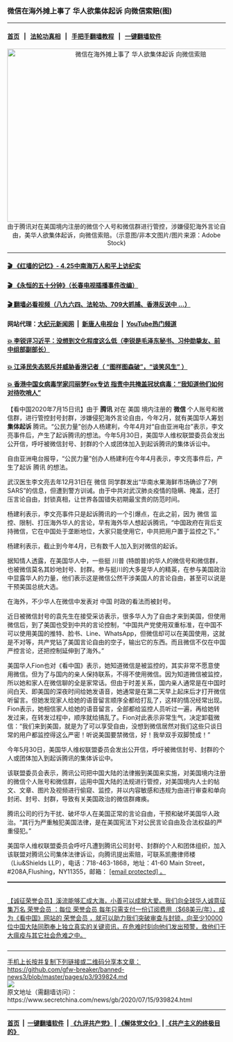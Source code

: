 ### 微信在海外摊上事了 华人欲集体起诉 向微信索赔(图)
------------------------

#### [首页](https://github.com/gfw-breaker/banned-news3/blob/master/README.md) &nbsp;&nbsp;|&nbsp;&nbsp; [法轮功真相](https://github.com/begood0513/basic/blob/master/README.md)  &nbsp;&nbsp;|&nbsp;&nbsp; [手把手翻墙教程](https://github.com/gfw-breaker/guides/wiki)  &nbsp;&nbsp;|&nbsp;&nbsp; [一键翻墙软件](https://github.com/gfw-breaker/nogfw/blob/master/README.md)  



<div class="article_right" style="fone-color:#000">
 <p style="text-align: center;">
  <img alt="微信在海外摊上事了 华人欲集体起诉 向微信索赔" src="https://img2.secretchina.com/pic/2019/1-12/p2340851a748708614-ss.jpg" style="height:400px; width:600px"/>
  <br>
   由于腾讯对在美国境内注册的微信个人号和微信群进行管控，涉嫌侵犯海外言论自由，美华人欲集体起诉，向微信索赔。（示意图/非本文图片/图片来源：Adobe Stock)
   <span id="hideid" name="hideid" style="color:red;display:none;">
    <span href="https://www.secretchina.com">
    </span>
   </span>
  </br>
 </p>
 <div id="txt-mid1-t21-2017">
  

---

#### [ 🎬  《红墙的记忆》- 4.25中南海万人和平上访纪实](http://141.164.39.94:10000/videos/legend/425.html)

#### [ 🎬  《永恒的五十分钟》（长春电视插播事件改编） ](http://141.164.39.94:10000/videos/news/ComingForYou-2.html)

#### [ 🎬  翻墙必看视频（八九六四、法轮功、709大抓捕、香港反送中 ...）](https://github.com/gfw-breaker/links/blob/master/banned.md)

#### 网站代理：[大纪元新闻网](http://167.172.10.89:10080/gb/) &nbsp;|&nbsp; [新唐人电视台](http://167.172.10.89:8808/gb/) &nbsp;|&nbsp; [YouTube热门频道](http://158.247.203.241/youtube.html)

#### [ 💥 李锐评习近平：没想到文化程度这么低（李锐是毛泽东秘书、习仲勋挚友、前中组部副部长）](http://141.164.39.94:10000/videos/res/Communist/lirui-xi.html)

#### [ 💥 江泽民失态怒斥并威胁香港记者（ “图样图森破”，“谈笑风生” ）](http://141.164.39.94:10000/videos/res/realjzm/naive.html)

#### [ 💥 香港中国女病毒学家闫丽梦Fox专访 指责中共掩盖冠状病毒：“我知道他们如何对待吹哨人”](http://141.164.39.94:10000/videos/corona/yan.html)


  </div>
 </div>
 <p>
  【看中国2020年7月15日讯】由于
  <strong>
   腾讯
  </strong>
  对在
  <span href="https://www.secretchina.com/news/gb/tag/美国" target="_blank">
   美国
  </span>
  境内注册的
  <strong>
   微信
  </strong>
  个人账号和微信群，进行管控封号封群，涉嫌侵犯海外言论自由，今年2月，就有美国华人筹划
  <strong>
   集体起诉
  </strong>
  腾讯。“公民力量”创办人杨建利，今年4月对“自由亚洲电台”表示，李文亮事件后，产生了起诉腾讯的想法。今年5月30日，美国华人维权联盟委员会发出公开信，呼吁被微信封号、封群的个人或团体加入到起诉腾讯的集体诉讼中。
  <span id="hideid" name="hideid" style="color:red;display:none;">
   <span href="https://www.secretchina.com">
   </span>
  </span>
 </p>
 <p>
  自由亚洲电台报导，“公民力量”创办人杨建利在今年4月表示，李文亮事件后，产生了起诉
  <span href="https://www.secretchina.com/news/gb/tag/腾讯" target="_blank">
   腾讯
  </span>
  的想法。
 </p>
 <p>
  武汉医生李文亮去年12月31日在
  <span href="https://zh.wikipedia.org/wiki/%E5%BE%AE%E4%BF%A1" target="_blank">
   微信
  </span>
  同学群发出“华南水果海鲜市场确诊了7例SARS”的信息，但遭到警方训诫。由于中共对武汉肺炎疫情的隐瞒、掩盖，还打压言论自由，封锁真相，让世界各国错失初期最宝贵的防范时间。
 </p>
 <p>
  杨建利表示，李文亮事件只是起诉腾讯的一个引爆点，在此之前，因为
  <span href="https://www.secretchina.com/news/gb/tag/微信" target="_blank">
   微信
  </span>
  监控、限制、打压海外华人的言论，早有海外华人想起诉腾讯，“中国政府在背后支持微信，它在中国处于垄断地位，大家只能使用它，中共把用户置于监控之下。”
 </p>
 <p>
  杨建利表示，截止到今年4月，已有数千人加入到对微信的起诉。
 </p>
 <p>
  据知情人透露，在美国华人中，一些挺
  <span href="https://www.secretchina.com/news/gb/tag/川普" target="_blank">
   川普
  </span>
  (特朗普)的华人的微信号和微信群，也被微信莫名其妙地封号、封群。参与挺川的大多是华人的精英，在参与美国政治中显露华人的力量，他们表示这是微信公然干涉美国人的言论自由，甚至可以说是干预美国总统大选。
 </p>
 <center>
  <div style="max-width: 632px;height:180px; display: none; text-align: center; margin: 0 auto; overflow: hidden;overflow-x: hidden;">
   <div id="taboola-midarticle-thumbnails" style="max-width: 632px;height:180px;overflow: hidden;overflow-x: hidden;">
   </div>
  </div>
  <div>
   <center>
    <div id="div-gpt-ad-1589559869784-0">
    </div>
   </center>
  </div>
 </center>
 <p>
  在海外，不少华人在微信中发表对
  <span href="https://www.secretchina.com" target="_blank">
   中国
  </span>
  时政的看法而被封号。
 </p>
 <center>
  <div style="max-width: 632px;height:180px; display: none; text-align: center; margin: 0 auto; overflow: hidden;overflow-x: hidden;">
   <div id="taboola-midarticle-thumbnails" style="max-width: 632px;height:180px;overflow: hidden;overflow-x: hidden;">
   </div>
  </div>
  <div>
   <center>
    <div id="div-gpt-ad-1589559869784-0">
    </div>
   </center>
  </div>
 </center>
 <p>
  近日被微信封号的袁先生在接受采访表示，很多华人为了自由才来到美国，但使用微信后，到了美国也受到中共的言论控制，“中国共产党使用双重标准，在中国不可以使用美国的推特、脸书、Line、WhatsApp，但微信却可以在美国使用，这就是不对等，共产党钻了美国言论自由的空子，输出它的东西。而且微信不仅在中国严控言论，还把控制延伸到了海外。”
 </p>
 <center>
  <div style="max-width: 632px;height:180px; display: none; text-align: center; margin: 0 auto; overflow: hidden;overflow-x: hidden;">
   <div id="taboola-midarticle-thumbnails" style="max-width: 632px;height:180px;overflow: hidden;overflow-x: hidden;">
   </div>
  </div>
  <div>
   <center>
    <div id="div-gpt-ad-1589559869784-0">
    </div>
   </center>
  </div>
 </center>
 <p>
  美国华人Fion也对《看中国》表示，她知道微信是被监控的，其实非常不愿意使用微信。但为了与国内的亲人保持联系，不得不使用微信。因为知道微信被监控，所以她和家人在微信聊的全是家常话。但由于时差关系，国内亲人通常是在中国时间白天、即美国的深夜时间给她发语音，她通常是在第二天早上起床后才打开微信听留言。但她发现家人给她的语音留言顺序全都给打乱了，这样的情况经常出现。Fion表示，她相信家人给她的语音留言，全部都给监控人员听过一遍，再给她转发过来，在转发过程中，顺序就给搞乱了。Fion对此表示非常生气，决定卸载微信：“我们来到美国，就是为了可以享受自由，没想到微信居然对我们这些只谈日常的用户都监控得这么严密！听说美国要禁微信，好！我举双手双脚赞成！”
 </p>
 <center>
  <div style="max-width: 632px;height:180px; display: none; text-align: center; margin: 0 auto; overflow: hidden;overflow-x: hidden;">
   <div id="taboola-midarticle-thumbnails" style="max-width: 632px;height:180px;overflow: hidden;overflow-x: hidden;">
   </div>
  </div>
  <div>
   <center>
    <div id="div-gpt-ad-1589559869784-0">
    </div>
   </center>
  </div>
 </center>
 <p>
  今年5月30日，美国华人维权联盟委员会发出公开信，呼吁被微信封号、封群的个人或团体加入到起诉腾讯的集体诉讼中。
 </p>
 <center>
  <div style="max-width: 632px;height:180px; display: none; text-align: center; margin: 0 auto; overflow: hidden;overflow-x: hidden;">
   <div id="taboola-midarticle-thumbnails" style="max-width: 632px;height:180px;overflow: hidden;overflow-x: hidden;">
   </div>
  </div>
  <div>
   <center>
    <div id="div-gpt-ad-1589559869784-0">
    </div>
   </center>
  </div>
 </center>
 <center>
  <ins class="adsbygoogle" data-ad-client="ca-pub-1276641434651360" data-ad-format="fluid" data-ad-layout="in-article" data-ad-slot="3646767294" style="display:block; text-align:center;">
  </ins>
 </center>
 <p>
  该联盟委员会表示，腾讯公司把中国大陆的法律搬到美国来实施，对美国境内注册的微信个人账号和微信群，运用中国大陆的法规进行管控，对美国境内人士的帖文、文章、图片及视频进行偷窥、监控，并以内容敏感和违规为由进行审查和单向封闭、封号、封群，导致有关美国政治的微信群瘫痪。
 </p>
 <center>
  <div style="max-width: 632px;height:180px; display: none; text-align: center; margin: 0 auto; overflow: hidden;overflow-x: hidden;">
   <div id="taboola-midarticle-thumbnails" style="max-width: 632px;height:180px;overflow: hidden;overflow-x: hidden;">
   </div>
  </div>
  <div>
   <center>
    <div id="div-gpt-ad-1589559869784-0">
    </div>
   </center>
  </div>
 </center>
 <p>
  腾讯公司的行为干扰、破坏华人在美国正常的言论自由，干预和破坏美国华人政治。“其行为严重触犯美国法律，是在美国宪法下对公民言论自由及合法权益的严重侵犯。”
 </p>
 <center>
  <div style="max-width: 632px;height:180px; display: none; text-align: center; margin: 0 auto; overflow: hidden;overflow-x: hidden;">
   <div id="taboola-midarticle-thumbnails" style="max-width: 632px;height:180px;overflow: hidden;overflow-x: hidden;">
   </div>
  </div>
  <div>
   <center>
    <div id="div-gpt-ad-1589559869784-0">
    </div>
   </center>
  </div>
 </center>
 <p>
  美国华人维权联盟委员会呼吁凡遭到腾讯公司封号、封群的个人和团体组织，加入该联盟对腾讯公司集体法律诉讼，向腾讯提出索赔，可联系凯撒律师楼（Liu&amp;Shields LLP），电话：718-463-1868，地址：41-60 Main Street，#208A,Flushing，NY11355，邮箱：
  <a class="__cf_email__" data-cfemail="6905001c1a01000c050d1a05081e290e04080005470a0604" href="/cdn-cgi/l/email-protection">
   [email protected]
  </span>
  。
 </p>
 <center>
  <div style="max-width: 632px;height:180px; display: none; text-align: center; margin: 0 auto; overflow: hidden;overflow-x: hidden;">
   <div id="taboola-midarticle-thumbnails" style="max-width: 632px;height:180px;overflow: hidden;overflow-x: hidden;">
   </div>
  </div>
  <div>
   <center>
    <div id="div-gpt-ad-1589559869784-0">
    </div>
   </center>
  </div>
 </center>
 <p style=" margin-bottom: 8px; ">
  <hr style="border-top: 1px dashed  ;" width="100%"/>
  <br/>
  【诚征荣誉会员】溪流能够汇成大海，小善可以成就大爱。我们向全球华人诚意征集万名
  <span href="/kzgd/subscribe.html" target="_blank">
   荣誉会员
  </span>
  ：每位
  <span href="/kzgd/subscribe.html" target="_blank">
   荣誉会员
  </span>
  每年只需支付一份订阅费用（$68美元/年），成为《看中国》网站的
  <span href="/kzgd/subscribe.html" target="_blank">
   荣誉会员
  </span>
  ，就可以助力我们突破审查与封锁，向至少10000位中国大陆同胞奉上独立真实的关键资讯，在危难时刻向他们发出预警，救他们于大瘟疫与其它社会危难之中。
  <center>
   <div style="max-width: 632px;height:180px; display: none; text-align: center; margin: 0 auto; overflow: hidden;overflow-x: hidden;">
    <div id="taboola-midarticle-thumbnails" style="max-width: 632px;height:180px;overflow: hidden;overflow-x: hidden;">
    </div>
   </div>
   <div>
    <center>
     <div id="div-gpt-ad-1589559869784-0">
     </div>
    </center>
   </div>
  </center>
  <center>
   <div>
    <div id="txt-mid2-t22-2017" style="display: block;  max-height: 351px;  overflow: hidden;">
     <div id="SC-21xx">
     </div>
     <ins class="adsbygoogle" data-ad-client="ca-pub-1276641434651360" data-ad-format="auto" data-ad-slot="4301710469" data-full-width-responsive="true" style="display:block">
     </ins>
    </div>
   </div>
  </center>
  <div style="padding-top:12px;">
  </div>
 </p>
</div>

<hr/>
手机上长按并复制下列链接或二维码分享本文章：<br/>
https://github.com/gfw-breaker/banned-news3/blob/master/pages/p3/939824.md <br/>
<a href='https://github.com/gfw-breaker/banned-news3/blob/master/pages/p3/939824.md'><img src='https://github.com/gfw-breaker/banned-news3/blob/master/pages/p3/939824.md.png'/></a> <br/>
原文地址（需翻墙访问）：https://www.secretchina.com/news/gb/2020/07/15/939824.html


------------------------
#### [首页](https://github.com/gfw-breaker/banned-news3/blob/master/README.md) &nbsp;|&nbsp; [一键翻墙软件](https://github.com/gfw-breaker/nogfw/blob/master/README.md) &nbsp;| [《九评共产党》](https://github.com/gfw-breaker/9ping.md/blob/master/README.md#九评之一评共产党是什么) | [《解体党文化》](https://github.com/gfw-breaker/jtdwh.md/blob/master/README.md) | [《共产主义的终极目的》](https://github.com/gfw-breaker/gczydzjmd.md/blob/master/README.md)


<img src='http://gfw-breaker.win/banned-news3/pages/p3/939824.md' width='0px' height='0px'/>
